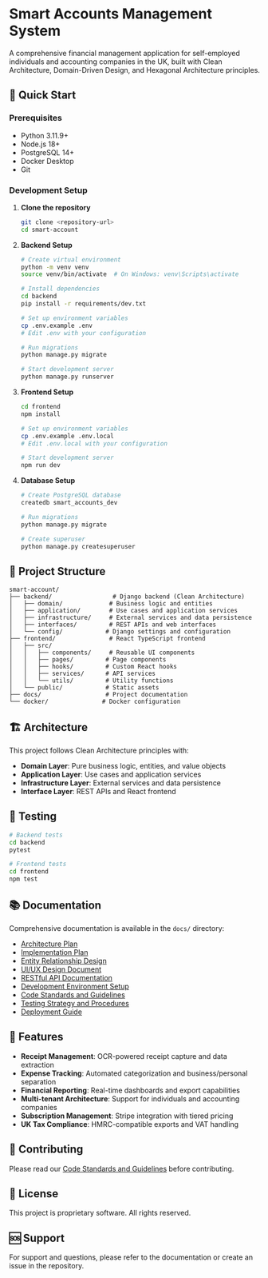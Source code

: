 # Smart Accounts Management System

A comprehensive financial management application for self-employed individuals and accounting companies in the UK, built with Clean Architecture, Domain-Driven Design, and Hexagonal Architecture principles.

## 🚀 Quick Start

### Prerequisites
- Python 3.11.9+
- Node.js 18+
- PostgreSQL 14+
- Docker Desktop
- Git

### Development Setup

1. **Clone the repository**
   ```bash
   git clone <repository-url>
   cd smart-account
   ```

2. **Backend Setup**
   ```bash
   # Create virtual environment
   python -m venv venv
   source venv/bin/activate  # On Windows: venv\Scripts\activate
   
   # Install dependencies
   cd backend
   pip install -r requirements/dev.txt
   
   # Set up environment variables
   cp .env.example .env
   # Edit .env with your configuration
   
   # Run migrations
   python manage.py migrate
   
   # Start development server
   python manage.py runserver
   ```

3. **Frontend Setup**
   ```bash
   cd frontend
   npm install
   
   # Set up environment variables
   cp .env.example .env.local
   # Edit .env.local with your configuration
   
   # Start development server
   npm run dev
   ```

4. **Database Setup**
   ```bash
   # Create PostgreSQL database
   createdb smart_accounts_dev
   
   # Run migrations
   python manage.py migrate
   
   # Create superuser
   python manage.py createsuperuser
   ```

## 📁 Project Structure

```
smart-account/
├── backend/                 # Django backend (Clean Architecture)
│   ├── domain/             # Business logic and entities
│   ├── application/        # Use cases and application services
│   ├── infrastructure/     # External services and data persistence
│   ├── interfaces/         # REST APIs and web interfaces
│   └── config/            # Django settings and configuration
├── frontend/               # React TypeScript frontend
│   ├── src/
│   │   ├── components/     # Reusable UI components
│   │   ├── pages/         # Page components
│   │   ├── hooks/         # Custom React hooks
│   │   ├── services/      # API services
│   │   └── utils/         # Utility functions
│   └── public/            # Static assets
├── docs/                  # Project documentation
└── docker/               # Docker configuration
```

## 🏗️ Architecture

This project follows Clean Architecture principles with:

- **Domain Layer**: Pure business logic, entities, and value objects
- **Application Layer**: Use cases and application services
- **Infrastructure Layer**: External services and data persistence
- **Interface Layer**: REST APIs and React frontend

## 🧪 Testing

```bash
# Backend tests
cd backend
pytest

# Frontend tests
cd frontend
npm test
```

## 📚 Documentation

Comprehensive documentation is available in the `docs/` directory:

- [Architecture Plan](docs/Architecture_Plan.md)
- [Implementation Plan](docs/Implementation_Plan_Detailed.md)
- [Entity Relationship Design](docs/Entity_Relationship_Design.md)
- [UI/UX Design Document](docs/UI_UX_Design_Document.md)
- [RESTful API Documentation](docs/RESTful_API_Documentation.md)
- [Development Environment Setup](docs/Development_Environment_Setup.md)
- [Code Standards and Guidelines](docs/Code_Standards_and_Guidelines.md)
- [Testing Strategy and Procedures](docs/Testing_Strategy_and_Procedures.md)
- [Deployment Guide](docs/Deployment_Guide.md)

## 🚀 Features

- **Receipt Management**: OCR-powered receipt capture and data extraction
- **Expense Tracking**: Automated categorization and business/personal separation
- **Financial Reporting**: Real-time dashboards and export capabilities
- **Multi-tenant Architecture**: Support for individuals and accounting companies
- **Subscription Management**: Stripe integration with tiered pricing
- **UK Tax Compliance**: HMRC-compatible exports and VAT handling

## 🤝 Contributing

Please read our [Code Standards and Guidelines](docs/Code_Standards_and_Guidelines.md) before contributing.

## 📄 License

This project is proprietary software. All rights reserved.

## 🆘 Support

For support and questions, please refer to the documentation or create an issue in the repository. 